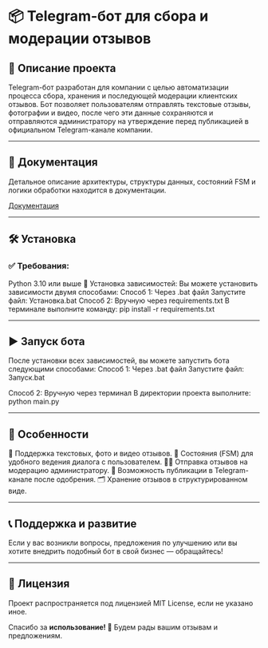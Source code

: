 # 📦 Telegram-бот для сбора и модерации отзывов

## 🚀 Описание проекта

Telegram-бот разработан для компании с целью автоматизации процесса сбора, хранения и последующей модерации клиентских
отзывов. Бот позволяет пользователям отправлять текстовые отзывы, фотографии и видео, после чего эти данные сохраняются
и отправляются администратору на утверждение перед публикацией в официальном Telegram-канале компании.

---

## 📄 Документация

Детальное описание архитектуры, структуры данных, состояний FSM и логики обработки находится в документации.

[Документация](doc/doc.md)

---

## 🛠 Установка

### ✅ Требования:

Python 3.10 или выше
🔧 Установка зависимостей:
Вы можете установить зависимости двумя способами:
Способ 1: Через .bat файл
Запустите файл:
Установка.bat
Способ 2: Вручную через requirements.txt
В терминале выполните команду:
pip install -r requirements.txt

---

## ▶️ Запуск бота

После установки всех зависимостей, вы можете запустить бота следующими способами:
Способ 1: Через .bat файл
Запустите файл:
Запуск.bat

Способ 2: Вручную через терминал
В директории проекта выполните:
python main.py

---

## 📌 Особенности

💬 Поддержка текстовых, фото и видео отзывов.
🔄 Состояния (FSM) для удобного ведения диалога с пользователем.
🧑‍⚖️ Отправка отзывов на модерацию администратору.
📢 Возможность публикации в Telegram-канале после одобрения.
🗂 Хранение отзывов в структурированном виде.

---

## 📞 Поддержка и развитие

Если у вас возникли вопросы, предложения по улучшению или вы хотите внедрить подобный бот в свой бизнес — обращайтесь!

---

## 🧾 Лицензия

Проект распространяется под лицензией MIT License, если не указано иное.

Спасибо за **использование! 🙌**
Будем рады вашим отзывам и предложениям.